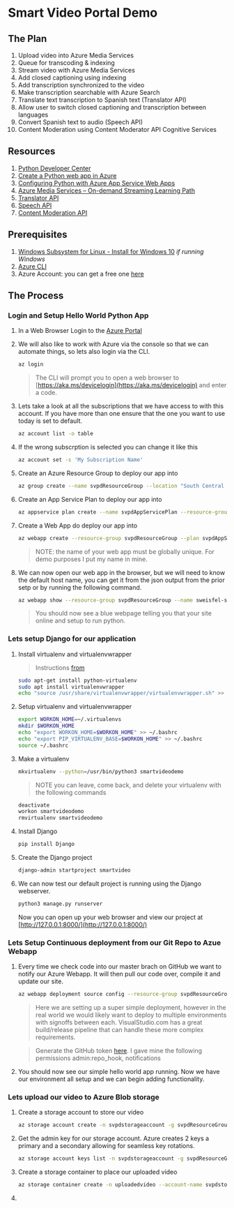 # Smart Video Portal Demo

## The Plan
1. Upload video into Azure Media Services
1. Queue for transcoding & indexing
1. Stream video with Azure Media Services 
1. Add closed captioning using indexing
1. Add transcription synchronized to the video
1. Make transcription searchable with Azure Search
1. Translate text transcription to Spanish text (Translator API)
1. Allow user to switch closed captioning and transcription between languages
1. Convert Spanish text to audio (Speech API)
1. Content Moderation using Content Moderator API Cognitive Services


## Resources

1. [Python Developer Center](https://azure.microsoft.com/en-us/develop/python/)
1. [Create a Python web app in Azure](https://docs.microsoft.com/en-us/azure/app-service/app-service-web-get-started-python)
1. [Configuring Python with Azure App Service Web Apps](https://docs.microsoft.com/en-us/azure/app-service/web-sites-python-configure)
1. [Azure Media Services – On-demand Streaming Learning Path](https://azure.microsoft.com/en-gb/documentation/learning-paths/media-services-streaming-on-demand/)
1. [Translator API](https://docs.microsoft.com/en-us/azure/cognitive-services/translator/translator-info-overview)
1. [Speech API](https://docs.microsoft.com/en-us/azure/cognitive-services/speech/home)
1. [Content Moderation API](https://docs.microsoft.com/en-us/azure/cognitive-services/content-moderator/overview)


## Prerequisites

1. [Windows Subsystem for Linux - Install for Windows 10](https://msdn.microsoft.com/en-us/commandline/wsl/install-win10) *if running Windows*
1. [Azure CLI](https://docs.microsoft.com/en-us/cli/azure/install-azure-cli?view=azure-cli-latest#install-on-debianubuntu-with-apt-get) 
1. Azure Account: you can get a free one [here](https://azure.microsoft.com/en-us/free/)

## The Process

### Login and Setup Hello World Python App

1. In a Web Browser Login to the [Azure Portal](https://portal.azure.com)
1. We will also like to work with Azure via the console so that we can automate things, so lets also login via the CLI.

    ```bash
    az login
    ```

    > The CLI will prompt you to open a web browser to [https://aka.ms/devicelogin](https://aka.ms/devicelogin) and enter a code. 

1. Lets take a look at all the subscriptions that we have access to with this account. If you have more than one ensure that the one you want to use today is set to default.

    ```bash
    az account list -o table
    ```

1. If the wrong subscrption is selected you can change it like this

    ```bash
    az account set -s 'My Subscription Name'
    ```

1. Create an Azure Resource Group to deploy our app into

    ```bash
    az group create --name svpdResourceGroup --location "South Central US"
    ```

1. Create an App Service Plan to deploy our app into

    ```bash
    az appservice plan create --name svpdAppServicePlan --resource-group svpdResourceGroup --sku FREE
    ```

1. Create a Web App do deploy our app into

    ```bash
    az webapp create --resource-group svpdResourceGroup --plan svpdAppServicePlan --name sweisfel-svpd --runtime "python|3.4"
    ```

    > NOTE: the name of your web app must be globally unique. For demo purposes I put my name in mine.

1. We can now open our web app in the browser, but we will need to know the default host name, you can get it from the json output from the prior setp or by running the following command.

    ```bash
    az webapp show --resource-group svpdResourceGroup --name sweisfel-svpd
    ```

    > You should now see a blue webpage telling you that your site online and setup to run python.

### Lets setup Django for our application

1. Install virtualenv and virtualenvwrapper 

    > Instructions [from](https://askubuntu.com/questions/244641/how-to-set-up-and-use-a-virtual-python-environment-in-ubuntu)

    ```bash
    sudo apt-get install python-virtualenv
    sudo apt install virtualenvwrapper
    echo "source /usr/share/virtualenvwrapper/virtualenvwrapper.sh" >> ~/.bashrc
    ```

1. Setup virtualenv and virtualenvwrapper

    ```bash
    export WORKON_HOME=~/.virtualenvs
    mkdir $WORKON_HOME
    echo "export WORKON_HOME=$WORKON_HOME" >> ~/.bashrc
    echo "export PIP_VIRTUALENV_BASE=$WORKON_HOME" >> ~/.bashrc 
    source ~/.bashrc
    ```

1. Make a virtualenv

    ```bash
    mkvirtualenv --python=/usr/bin/python3 smartvideodemo
    ```

    > NOTE you can leave, come back, and delete your virtualenv with the following commands

    ```bash
    deactivate
    workon smartvideodemo
    rmvirtualenv smartvideodemo
    ```

1. Install Django

    ```bash
    pip install Django 
    ```

1. Create the Django project

    ```bash
    django-admin startproject smartvideo
    ```

1. We can now test our default project is running using the Django webserver. 

    ```bash
    python3 manage.py runserver
    ```

    Now you can open up your web browser and view our project at [http://127.0.0.1:8000/](http://127.0.0.1:8000/)


### Lets Setup Continuous deployment from our Git Repo to Azue Webapp

1. Every time we check code into our master brach on GitHub we want to notify our Azure Webapp. It will then pull our code over, compile it and update our site. 

    ```bash
    az webapp deployment source config --resource-group svpdResourceGroup --name sweisfel-svpd --repo-url https://github.com/shawnweisfeld/Smart-Video-Portal-Demo --branch master --repository-type github --git-token YOURKEY
    ```
    
    > Here we are setting up a super simple deployment, however in the real world we would likely want to deploy to multiple environments with signoffs between each. VisualStudio.com has a great build/release pipeline that can handle these more complex requirements. 

    > Generate the GitHub token [here](https://github.com/settings/tokens). I gave mine the following permissions admin:repo_hook, notifications

1. You should now see our simple hello world app running. Now we have our environment all setup and we can begin adding functionality. 

### Lets upload our video to Azure Blob storage

1. Create a storage account to store our video

    ```bash
    az storage account create -n svpdstorageaccount -g svpdResourceGroup -l "South Central US" --sku Standard_LRS
    ```

1. Get the admin key for our storage account. Azure creates 2 keys a primary and a secondary allowing for seamless key rotations. 

    ```bash
    az storage account keys list -n svpdstorageaccount -g svpdResourceGroup
    ```

1. Create a storage container to place our uploaded video

    ```bash
    az storage container create -n uploadedvideo --account-name svpdstorageaccount --account-key YOURKEY
    ```

1. 